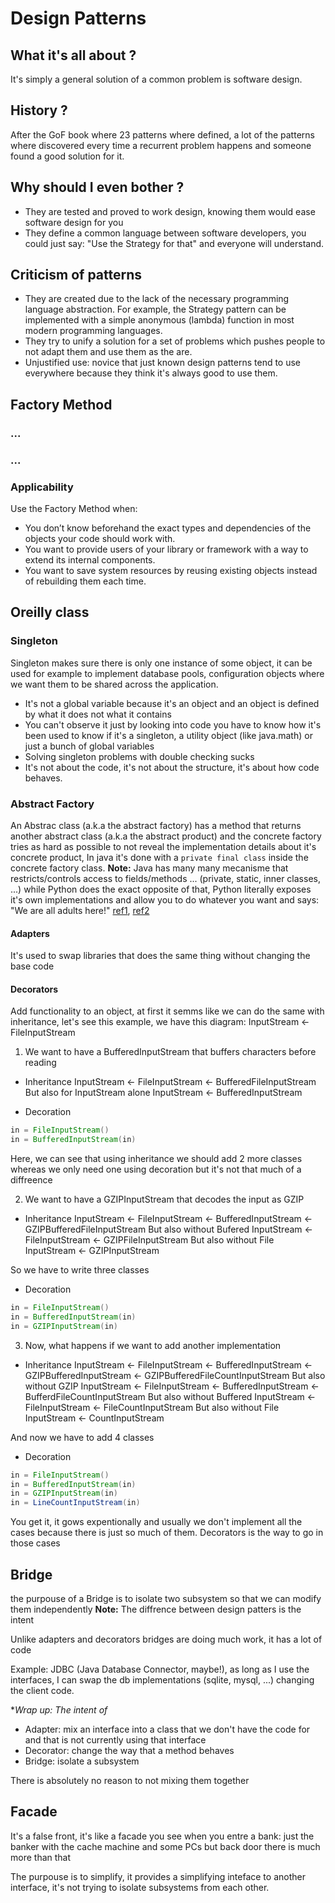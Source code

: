 # Design Patterns

## What it's all about ?
It's simply a general solution of a common problem is software design.

## History ?
After the GoF book where 23 patterns where defined, a lot of the patterns where discovered every time a recurrent problem happens and someone found a good solution for it.

## Why should I even bother ?
- They are tested and proved to work design, knowing them would ease software design for you
- They define a common language between software developers, you could just say: "Use the Strategy for that" and everyone will understand.

## Criticism of patterns
- They are created due to the lack of the necessary programming language abstraction. For example, the Strategy pattern can be implemented with a simple anonymous (lambda) function in most modern programming languages.
- They try to unify a solution for a set of problems which pushes people to not adapt them and use them as the are.
- Unjustified use: novice that just known design patterns tend to use everywhere because they think it's always good to use them. 

## Factory Method
### ...
### ...
### Applicability
Use the Factory Method when:
-  You don’t know beforehand the exact types and dependencies of the objects your code should work with.
-  You want to provide users of your library or framework with a way to extend its internal components.
-  You want to save system resources by reusing existing objects instead of rebuilding them each time.

## Oreilly class
### Singleton
Singleton makes sure there is only one instance of some object, it can be used for example to implement database pools, configuration objects where we want them to be shared across the application.

- It's not a global variable because it's an object and an object is defined by what it does not what it contains
- You can't observe it just by looking into code you have to know how it's been used to know if it's a singleton, a utility object (like java.math) or just a bunch of global variables
- Solving singleton problems with double checking sucks 
- It's not about the code, it's not about the structure, it's about how code behaves.

### Abstract Factory
An Abstrac class (a.k.a the abstract factory) has a method that returns another abstract class (a.k.a the abstract product) and the concrete factory tries as hard as possible to not reveal the implementation details about it's concrete product, In java it's done with a `private final class` inside the concrete factory class.
**Note:** Java has many many mecanisme that restricts/controls access to fields/methods ... (private, static, inner classes, ...) while Python does the exact opposite of that, Python literally exposes it's own implementations and allow you to do whatever you want and says: "We are all adults here!" [ref1](https://mail.python.org/pipermail/tutor/2003-October/025932.html), [ref2](https://python-guide-chinese.readthedocs.io/zh_CN/latest/writing/style.html#we-are-all-consenting-adults)

#### Adapters
It's used to swap libraries that does the same thing without changing the base code

#### Decorators
Add functionality to an object, at first it semms like we can do the same with inheritance, let's see this example, we have this diagram:
InputStream <- FileInputStream

1. We want to have a BufferedInputStream that buffers characters before reading
- Inheritance
InputStream <- FileInputStream <- BufferedFileInputStream
But also for InputStream alone
InputStream <- BufferedInputStream

- Decoration
```java
in = FileInputStream()
in = BufferedInputStream(in)
```

Here, we can see that using inheritance we should add 2 more classes whereas we only need one using decoration but it's not that much of a diffreence

2. We want to have a GZIPInputStream that decodes the input as GZIP
- Inheritance
InputStream <- FileInputStream <- BufferedInputStream <- GZIPBufferedFileInputStream
But also without Bufered
InputStream <- FileInputStream <- GZIPFileInputStream
But also without File
InputStream <- GZIPInputStream


So we have to write three classes

- Decoration
```java
in = FileInputStream()
in = BufferedInputStream(in)
in = GZIPInputStream(in)
```

3. Now, what happens if we want to add another implementation
- Inheritance
InputStream <- FileInputStream <- BufferedInputStream <- GZIPBufferedInputStream <- GZIPBufferedFileCountInputStream
But also without GZIP
InputStream <- FileInputStream <- BufferedInputStream <- BufferdFileCountInputStream
But also without Buffered
InputStream <- FileInputStream <- FileCountInputStream
But also without File
InputStream <- CountInputStream


And now we have to add 4 classes
- Decoration
```java
in = FileInputStream()
in = BufferedInputStream(in)
in = GZIPInputStream(in)
in = LineCountInputStream(in)
```
 
You get it, it gows expentionally and usually we don't implement all the cases because there is just so much of them. Decorators is the way to go in those cases

## Bridge
the purpouse of a Bridge is to isolate two subsystem so that we can modify them independently
**Note:** The diffrence between design patters is the intent

Unlike adapters and decorators bridges are doing much work, it has a lot of code

Example: JDBC (Java Database Connector, maybe!), as long as I use the interfaces,
I can swap the db implementations (sqlite, mysql, ...) changing the client code.

**Wrap up: The intent of*
- Adapter: mix an interface into a class that we don't have the code for and that is not currently using that interface
- Decorator: change the way that a method behaves
- Bridge: isolate a subsystem

There is absolutely no reason to not mixing them together

## Facade
It's a false front, it's like a facade you see when you entre a bank: just the banker with the cache machine and some PCs but back door there is much more than that

The purpouse is to simplify, it provides a simplifying inteface to another interface, it's not trying to isolate subsystems from each other.

## 
